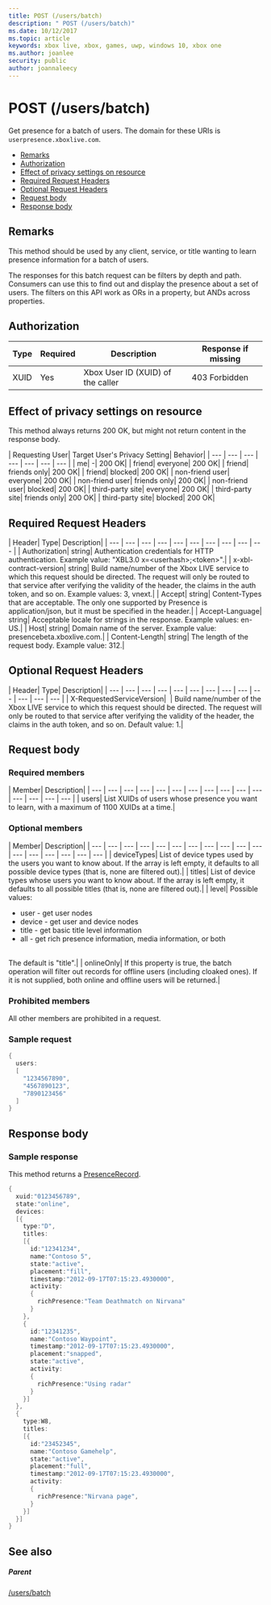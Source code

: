 ```yaml
---
title: POST (/users/batch)
description: " POST (/users/batch)"
ms.date: 10/12/2017
ms.topic: article
keywords: xbox live, xbox, games, uwp, windows 10, xbox one
ms.author: joanlee
security: public
author: joannaleecy
---
```


# POST (/users/batch)
Get presence for a batch of users.
The domain for these URIs is `userpresence.xboxlive.com`.

  * [Remarks](#ID4EV)
  * [Authorization](#ID4EAB)
  * [Effect of privacy settings on resource](#ID4EDC)
  * [Required Request Headers](#ID4EYF)
  * [Optional Request Headers](#ID4EGAAC)
  * [Request body](#ID4EGBAC)
  * [Response body](#ID4ESEAC)

<a id="ID4EV"></a>


## Remarks

This method should be used by any client, service, or title wanting to learn presence information for a batch of users.

The responses for this batch request can be filters by depth and path. Consumers can use this to find out and display the presence about a set of users. The filters on this API work as ORs in a property, but ANDs across properties.

<a id="ID4EAB"></a>


## Authorization

| Type| Required| Description| Response if missing|
| --- | --- | --- | --- |
| XUID| Yes| Xbox User ID (XUID) of the caller| 403 Forbidden|

<a id="ID4EDC"></a>


## Effect of privacy settings on resource

This method always returns 200 OK, but might not return content in the response body.

| Requesting User| Target User's Privacy Setting| Behavior|
| --- | --- | --- | --- | --- | --- | --- |
| me| -| 200 OK|
| friend| everyone| 200 OK|
| friend| friends only| 200 OK|
| friend| blocked| 200 OK|
| non-friend user| everyone| 200 OK|
| non-friend user| friends only| 200 OK|
| non-friend user| blocked| 200 OK|
| third-party site| everyone| 200 OK|
| third-party site| friends only| 200 OK|
| third-party site| blocked| 200 OK|

<a id="ID4EYF"></a>


## Required Request Headers

| Header| Type| Description|
| --- | --- | --- | --- | --- | --- | --- | --- | --- | --- |
| Authorization| string| Authentication credentials for HTTP authentication. Example value: "XBL3.0 x=&lt;userhash>;&lt;token>".|
| x-xbl-contract-version| string| Build name/number of the Xbox LIVE service to which this request should be directed. The request will only be routed to that service after verifying the validity of the header, the claims in the auth token, and so on. Example values: 3, vnext.|
| Accept| string| Content-Types that are acceptable. The only one supported by Presence is application/json, but it must be specified in the header.|
| Accept-Language| string| Acceptable locale for strings in the response. Example values: en-US.|
| Host| string| Domain name of the server. Example value: presencebeta.xboxlive.com.|
| Content-Length| string| The length of the request body. Example value: 312.|

<a id="ID4EGAAC"></a>


## Optional Request Headers

| Header| Type| Description|
| --- | --- | --- | --- | --- | --- | --- | --- | --- | --- | --- | --- | --- |
| X-RequestedServiceVersion|  | Build name/number of the Xbox LIVE service to which this request should be directed. The request will only be routed to that service after verifying the validity of the header, the claims in the auth token, and so on. Default value: 1.|

<a id="ID4EGBAC"></a>


## Request body

<a id="ID4EMBAC"></a>


### Required members

| Member| Description|
| --- | --- | --- | --- | --- | --- | --- | --- | --- | --- | --- | --- | --- | --- | --- |
| users| List XUIDs of users whose presence you want to learn, with a maximum of 1100 XUIDs at a time.|

<a id="ID4EHCAC"></a>


### Optional members

| Member| Description|
| --- | --- | --- | --- | --- | --- | --- | --- | --- | --- | --- | --- | --- | --- | --- | --- | --- |
| deviceTypes| List of device types used by the users you want to know about. If the array is left empty, it defaults to all possible device types (that is, none are filtered out).|
| titles| List of device types whose users you want to know about. If the array is left empty, it defaults to all possible titles (that is, none are filtered out).|
| level| Possible values: <ul><li>user - get user nodes</li><li>device - get user and device nodes</li><li>title - get basic title level information</li><li>all - get rich presence information, media information, or both</li></ul><br> The default is "title".|
| onlineOnly| If this property is true, the batch operation will filter out records for offline users (including cloaked ones). If it is not supplied, both online and offline users will be returned.|

<a id="ID4E4DAC"></a>


### Prohibited members

All other members are prohibited in a request.

<a id="ID4EIEAC"></a>


### Sample request


```cpp
{
  users:
  [
    "1234567890",
    "4567890123",
    "7890123456"
  ]
}

```


<a id="ID4ESEAC"></a>


## Response body

<a id="ID4E1EAC"></a>


### Sample response

This method returns a [PresenceRecord](../../json/json-presencerecord.md).


```cpp
{
  xuid:"0123456789",
  state:"online",
  devices:
  [{
    type:"D",
    titles:
    [{
      id:"12341234",
      name:"Contoso 5",
      state:"active",
      placement:"fill",
      timestamp:"2012-09-17T07:15:23.4930000",
      activity:
      {
        richPresence:"Team Deathmatch on Nirvana"
      }
    },
    {
      id:"12341235",
      name:"Contoso Waypoint",
      timestamp:"2012-09-17T07:15:23.4930000",
      placement:"snapped",
      state:"active",
      activity:
      {
        richPresence:"Using radar"
      }
    }]
  },
  {
    type:W8,
    titles:
    [{
      id:"23452345",
      name:"Contoso Gamehelp",
      state:"active",
      placement:"full",
      timestamp:"2012-09-17T07:15:23.4930000",
      activity:
      {
        richPresence:"Nirvana page",
      }
    }]
  }]
}

```


<a id="ID4EKFAC"></a>


## See also

<a id="ID4EMFAC"></a>


##### Parent

[/users/batch](uri-usersbatch.md)